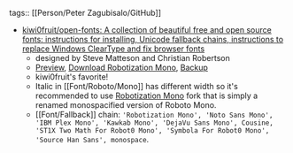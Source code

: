 tags:: [[Person/Peter Zagubisalo/GitHub]]

- [kiwi0fruit/open-fonts: A collection of beautiful free and open source fonts: instructions for installing, Unicode fallback chains, instructions to replace Windows ClearType and fix browser fonts](https://github.com/kiwi0fruit/open-fonts?tab=readme-ov-file#roboto-mono)
	- designed by Steve Matteson and Christian Robertson
	- [Preview](https://fonts.google.com/specimen/Roboto+Mono), [Download Robotization Mono](https://github.com/kiwi0fruit/open-fonts/blob/master/Fonts/RobotizationMono.zip?raw=true), [Backup](https://github.com/kiwi0fruit/fonts/tree/master/apache/robotomono)
	- kiwi0fruit's favorite!
	- Italic in [[Font/Roboto/Mono]] has different width so it's recommended to use [Robotization Mono](https://github.com/kiwi0fruit/open-fonts/blob/master/Fonts/RobotizationMono.zip?raw=true) fork that is simply a renamed monospacified version of Roboto Mono.
	- [[Font/Fallback]] chain: `'Robotization Mono', 'Noto Sans Mono', 'IBM Plex Mono', 'Kawkab Mono', 'DejaVu Sans Mono', Cousine, 'ST1X Two Math For Robot0 Mono', 'Symbola For Robot0 Mono', 'Source Han Sans', monospace`.